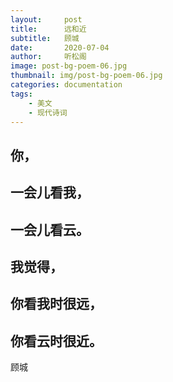 ```yaml
---
layout:     post
title:      远和近
subtitle:   顾城
date:       2020-07-04
author:     听松阁
image: post-bg-poem-06.jpg
thumbnail: img/post-bg-poem-06.jpg
categories: documentation
tags:
    - 美文
    - 现代诗词
---
```


## 你，

## 一会儿看我，

## 一会儿看云。

## 我觉得，

## 你看我时很远，

## 你看云时很近。


顾城
